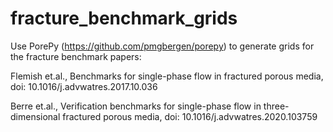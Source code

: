 # fracture_benchmark_grids
Use PorePy (https://github.com/pmgbergen/porepy) to generate grids for the
fracture benchmark papers:

Flemish et.al., Benchmarks for single-phase flow in fractured porous media, doi: 10.1016/j.advwatres.2017.10.036

Berre et.al., Verification benchmarks for single-phase flow in three-dimensional fractured porous media, doi: 10.1016/j.advwatres.2020.103759
